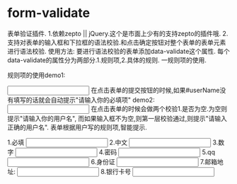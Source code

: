 # form-validate
表单验证插件.
1.依赖zepto || jQuery.这个是市面上少有的支持zepto的插件哦.
2.支持对表单的输入框和下拉框的语法校验.和点击确定按钮对整个表单的表单元素进行语法校验.
使用方法:
要进行语法校验的表单添加data-validate这个属性.
每个data-validate的属性分为两部分.1.规则项,2.具体的规则.
一规则项的使用.

规则项的使用demo1:

<input id="userName" type="text" data-validate="必填:required">
在点击表单的提交按钮的时候,如果#userName没有填写的话就会自动提示"请输入你的必填项"
demo2:
<input id="userName" type="text" data-validate="用户名:required,chinese">
在点击表单的时候会做两个校验1.是否为空.为空则提示"请输入你的用户名",
而如果输入框不为空,则第一层校验通过,则提示"请输入正确的用户名".
表单根据用户写的规则项,智能提示.

1.必填
<input type="text" data-validate="必填:required">
2.中文
<input type="text" data-validate="中文:chinese">
3.数字
<input type="text" data-validate="数字:number">
4.密码
<input type="password" data-validate="密码:password">
5.qq
<input type="text" data-validate="qq:qq">
6.身份证
<input type="text" data-validate="身份证:cardId">
7.邮箱地址:
<input type="text" data-validate="邮箱地址:email">
8.银行卡号
<input type="text" data-validate="银行卡号:bankNumber">